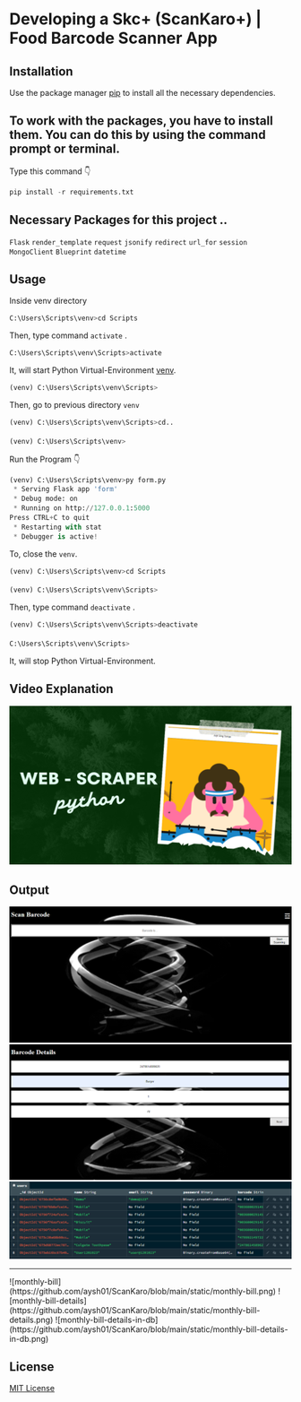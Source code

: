# Developing a Skc+ (ScanKaro+) | Food Barcode Scanner App

## Installation

Use the package manager [pip](https://docs.python.org/3/installing/index.html) to install all the necessary dependencies.

## To work with the packages, you have to install them. You can do this by using the command prompt or terminal.

Type this command 👇
```python
pip install -r requirements.txt
```

## Necessary Packages for this project ..
```Flask```
```render_template```
```request``` ```jsonify``` ```redirect``` ```url_for``` ```session```
```MongoClient``` ```Blueprint``` ```datetime```

## Usage

Inside venv directory
```python
C:\Users\Scripts\venv>cd Scripts
```
Then, type command ```activate``` .
```python
C:\Users\Scripts\venv\Scripts>activate
```
It, will start Python Virtual-Environment [venv](https://python.land/virtual-environments/virtualenv).
```Python
(venv) C:\Users\Scripts\venv\Scripts>
```
Then, go to previous directory ```venv```
```Python
(venv) C:\Users\Scripts\venv\Scripts>cd..

(venv) C:\Users\Scripts\venv>
```
Run the Program 👇
```Python
(venv) C:\Users\Scripts\venv>py form.py
 * Serving Flask app 'form'
 * Debug mode: on
 * Running on http://127.0.0.1:5000
Press CTRL+C to quit
 * Restarting with stat
 * Debugger is active!
```
To, close the ```venv```.
```python
(venv) C:\Users\Scripts\venv>cd Scripts

(venv) C:\Users\Scripts\venv\Scripts>
```
Then, type command ```deactivate``` .
```python
(venv) C:\Users\Scripts\venv\Scripts>deactivate

C:\Users\Scripts\venv\Scripts>
```
It, will stop Python Virtual-Environment.

## Video Explanation
<a href="https://drive.google.com/file/d/1spXNuZTbgM7NL1N3-p0Cw4Lbht4mwrfi/view?usp=drive_link">
<img src="https://github.com/aysh01/Web_Scrapper/blob/main/venv/static/20240602_203943_0000.png" alt="Image">
</a>

## Output
![Scan-barcode](https://github.com/aysh01/ScanKaro/blob/main/static/Scan-barcode.png)
![Scan-barcode-details](https://github.com/aysh01/ScanKaro/blob/main/static/Scan-barcode-details.png)
![Scan-barcode-details-in-db](https://github.com/aysh01/ScanKaro/blob/main/static/Scan-barcode-details-in-db.png)
<hr>
![monthly-bill](https://github.com/aysh01/ScanKaro/blob/main/static/monthly-bill.png)
![monthly-bill-details](https://github.com/aysh01/ScanKaro/blob/main/static/monthly-bill-details.png)
![monthly-bill-details-in-db](https://github.com/aysh01/ScanKaro/blob/main/static/monthly-bill-details-in-db.png)


## License

[MIT License](https://github.com/aysh01/Web_Scrapper/blob/main/LICENSE)



